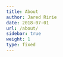 ```yaml
---
title: About
author: Jared Ririe
date: 2018-07-01
url: /about/
sidebar: true
weight: 1
type: fixed
---
```


